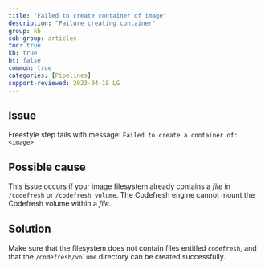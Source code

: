 ```yaml
---
title: "Failed to create container of image"
description: "Failure creating container"
group: kb
sub-group: articles
toc: true
kb: true
ht: false
common: true
categories: [Pipelines]
support-reviewed: 2023-04-18 LG
---
```


## Issue

Freestyle step fails with message: `Failed to create a container of: <image>`

## Possible cause

This issue occurs if your image filesystem already contains a _file_ in `/codefresh` or `/codefresh volume`. The Codefresh engine cannot mount the Codefresh volume within a _file_.  

## Solution

Make sure that the filesystem does not contain files entitled `codefresh`, and that the `/codefresh/volume` directory can be created successfully.
